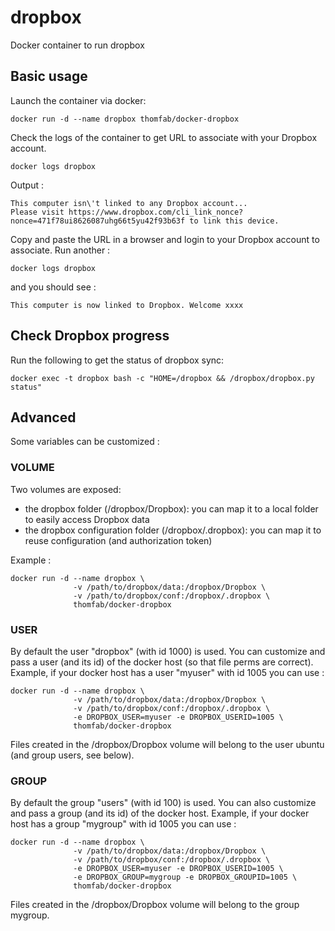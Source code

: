 dropbox
=======

Docker container to run dropbox

## Basic usage

Launch the container via docker:
```
docker run -d --name dropbox thomfab/docker-dropbox
```

Check the logs of the container to get URL to associate with your Dropbox account.
```
docker logs dropbox
```
Output :
```
This computer isn\'t linked to any Dropbox account...
Please visit https://www.dropbox.com/cli_link_nonce?nonce=471f78ui8626087uhg66t5yu42f93b63f to link this device.
```
Copy and paste the URL in a browser and login to your Dropbox account to associate.
Run another :
```
docker logs dropbox
```
and you should see :
```
This computer is now linked to Dropbox. Welcome xxxx
```

## Check Dropbox progress
Run the following to get the status of dropbox sync:
```
docker exec -t dropbox bash -c "HOME=/dropbox && /dropbox/dropbox.py status"
```

## Advanced

Some variables can be customized :

### VOLUME
Two volumes are exposed:
* the dropbox folder (/dropbox/Dropbox): you can map it to a local folder to easily access Dropbox data
* the dropbox configuration folder (/dropbox/.dropbox): you can map it to reuse configuration (and authorization token)

Example :
```
docker run -d --name dropbox \
              -v /path/to/dropbox/data:/dropbox/Dropbox \
              -v /path/to/dropbox/conf:/dropbox/.dropbox \
              thomfab/docker-dropbox
```

### USER
By default the user "dropbox" (with id 1000) is used. You can customize and pass a user (and its id) of the docker host (so that file perms are correct).
Example, if your docker host has a user "myuser" with id 1005 you can use :
```
docker run -d --name dropbox \
              -v /path/to/dropbox/data:/dropbox/Dropbox \
              -v /path/to/dropbox/conf:/dropbox/.dropbox \
              -e DROPBOX_USER=myuser -e DROPBOX_USERID=1005 \
              thomfab/docker-dropbox
```
Files created in the /dropbox/Dropbox volume will belong to the user ubuntu (and group users, see below).

### GROUP
By default the group "users" (with id 100) is used. You can also customize and pass a group (and its id) of the docker host.
Example, if your docker host has a group "mygroup" with id 1005 you can use :
```
docker run -d --name dropbox \
              -v /path/to/dropbox/data:/dropbox/Dropbox \
              -v /path/to/dropbox/conf:/dropbox/.dropbox \
              -e DROPBOX_USER=myuser -e DROPBOX_USERID=1005 \
              -e DROPBOX_GROUP=mygroup -e DROPBOX_GROUPID=1005 \
              thomfab/docker-dropbox
```
Files created in the /dropbox/Dropbox volume will belong to the group mygroup.
